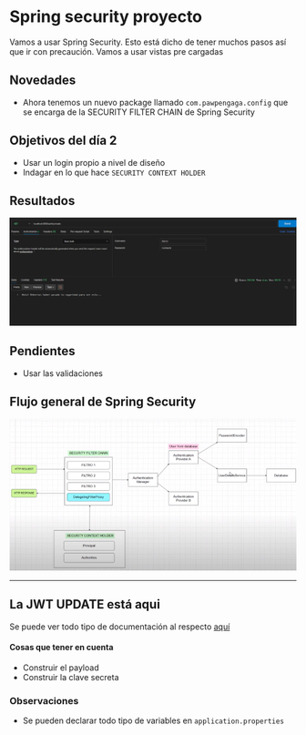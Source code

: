 # Spring security proyecto

Vamos a usar Spring Security. Esto está dicho de tener muchos pasos así que ir con precaución.
Vamos a usar vistas pre cargadas

## Novedades

- Ahora tenemos un nuevo package llamado `com.pawpengaga.config` que se encarga de la SECURITY FILTER CHAIN de Spring Security

## Objetivos del día 2

- Usar un login propio a nivel de diseño
- Indagar en lo que hace `SECURITY CONTEXT HOLDER`

## Resultados

![alt text](pictures/image.png)

## Pendientes

- Usar las validaciones

## Flujo general de Spring Security

![alt text](pictures/image-1.png)

---

## La JWT UPDATE está aqui

Se puede ver todo tipo de documentación al respecto [aquí](https://github.com/auth0/java-jwt)

#### Cosas que tener en cuenta

- Construir el payload
- Construir la clave secreta

### Observaciones

- Se pueden declarar todo tipo de variables en `application.properties`